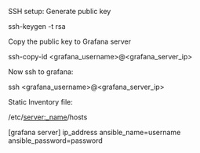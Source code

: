 SSH setup:
Generate public key 

ssh-keygen -t rsa

Copy the public key to Grafana server 

ssh-copy-id <grafana_username>@<grafana_server_ip>

Now ssh to grafana:

ssh <grafana_username>@<grafana_server_ip>


Static Inventory file:

/etc/<server:_name>/hosts


[grafana server]
ip_address ansible_name=username ansible_password=password
